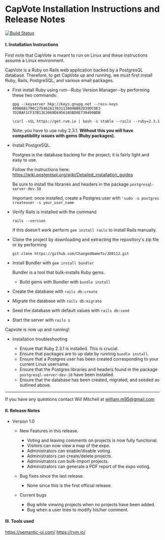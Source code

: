 # CapVote Installation Instructions and Release Notes

[![Build Status](https://travis-ci.org/ChangedNameTo/JD8112.svg?branch=master)](https://travis-ci.org/ChangedNameTo/JD8112)

#### I. Installation Instructions
First note that CapVote is meant to run on Linux and these instructions assume a Linux environment.

CapVote is a Ruby on Rails web application backed by a PostgresQL database. Therefore, to get CapVote up and running, we must first install Ruby, Rails, PostgreSQL, and various small packages.

* First install Ruby using rvm--Ruby Version Manager--by performing these two commands:

	`gpg --keyserver hkp://keys.gnupg.net --recv-keys 409B6B1796C275462A1703113804BB82D39DC0E3 7D2BAF1CF37B13E2069D6956105BD0E739499BDB`

	`\curl -sSL https://get.rvm.io | bash -s stable --rails --ruby=2.3.1`

	Note: you have to use ruby 2.3.1. **Without this you will have compatibility issues with gems (Ruby packages).**

* Install PostgreSQL.

	Postgres is the database backing for the project; it is fairly light and easy to use.

	Follow the instructions here: https://wiki.postgresql.org/wiki/Detailed_installation_guides

	Be sure to install the libraries and headers in the package `postgresql-server-dev-10`

	Important: once installed, create a Postgres user with `'sudo -u postgres createuser -s your_user_name`

* Verify Rails is installed with the command

	`rails --version`

	If this doesn't work perform `gem install rails` to install Rails manually.

* Clone the project by downloading and extracting the repository's zip file or by performing

	`git clone https://github.com/ChangedNameTo/JD8112.git`

* Install Bundler with `gem install bundler`

	Bundler is a tool that bulk-installs Ruby gems. 

	* Build gems with Bundler with `bundle install`

* Create the database with `rails db:create`

* Migrate the database with `rails db:migrate`

* Seed the database with default values with `rails db:seed`

* Start the server with `rails s`

Capvote is now up and running!

* Installation troubleshooting
	
	* Ensure that Ruby 2.3.1 is installed. This is crucial.
	* Ensure that packages are to up date by running `bundle install`.
	* Ensure that a Postgres user has been created corresponding to your current Linux username.
	* Ensure that the Postgres libraries and headers found in the package `postgresql-server-dev-10` have been installed. 
	* Ensure that the database has been created, migrated, and seeded as outlined above.

---

If you have any questions contact Will Mitchell at william.m95@gmail.com

#### II. Release Notes

* Version 1.0
	* New Features in this release.
		*  Voting and leaving comments on projects is now fully functional.
		* Visitors can now view a map of the expo.
		* Administrators can enable/disable voting.
		* Administrators can create/delete projects.
		* Administrators can bulk-import projects.
		* Administrators can generate a PDF report of the expo voting.
		
	* Bug fixes since the last release.
		* None since this is the first official release.
		
	* Current bugs
		* Bug while viewing projects when no projects have been added.
		* Bug when a user tries to modify his/her comment.

#### III. Tools used

https://semantic-ui.com/
https://rvm.io/